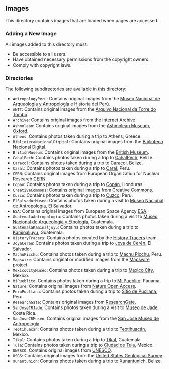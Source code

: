 ## Images

This directory contains images that are loaded when pages are accessed.

### Adding a New Image

All images added to this directory must:

- Be accessible to all users.
- Have obtained necessary permissions from the copyright owners.
- Comply with copyright laws.

### Directories

The following subdirectories are available in this directory:

- `AntropologyPeru`: Contains original images from the [Museo Nacional de Arqueología y Antropología e Historia del Perú](https://mnaahp.cultura.pe/).
- `ANTT`: Contains original images from the [Arquivo Nacional da Torre do Tombo](https://digitarq.arquivos.pt/).
- `Archive`: Contains original images from the [Internet Archive](https://archive.org/).
- `Ashmolean`: Contains original images from the [Ashmolean Museum, Oxford](https://www.ashmolean.org/).
- `Athens`: Contains photos taken during a trip to Athens, Greece.
- `BibliotecaNacionalDigital`: Contains original images from the [Biblioteca Nacional Digital](https://bndigital.bnportugal.gov.pt/).
- `BritishMuseum`: Contains original images from the [British Museum](https://www.britishmuseum.org/collection/).
- `CahalPech`: Contains photos taken during a trip to [CahalPech](https://nichbelize.org/ia-sites/cahal-pech/), Belize.
- `Caracol`: Contains photos taken during a trip to [Caracol](https://www.travelbelize.org/attraction/caracol/), Belize.
- `Caral`: Contains photos taken during a trip to [Caral](https://www.zonacaral.gob.pe), Peru.
- `CERN`: Contains original images from European Organization for Nuclear Research [CERN](https://home.cern/).
- `Copan`: Contains photos taken during a trip to [Copán](https://ihah.hn/parque-arqueologico-copan/), Honduras.
- `CreativeCommons`: Contains original images from [Creative Commons](https://creativecommons.org/).
- `Cuzco`: Contains photos taken during a trip to [Cuzco](https://www.peru.travel/es/destinos/cusco), Peru.
- `ElSalvadorMuseo`: Contains photos taken during a visit to [Museo Nacional de Antropología](https://www.cultura.gob.sv/marco-institucional/direccion-nacional-de-museos-y-salas-de-exposicion/museo-nacional-de-antropologia-muna/), El Salvador.
- `ESA`: Contains original images from European Space Agency [ESA](https://www.esa.int/).
- `GuatemalaAntropologia`: Contains photos taken during a visit to [Museo Nacional de Arqueología y Etnología](https://museosdeguatemala.org/museo/museo-nacional-de-arqueologia-y-etnologia/), Guatemala.
- `GuatemalaKaminaljuyu`: Contains photos taken during a trip to [Kaminaljuyu](https://museosdeguatemala.org/museo/parque-arqueologico-kaminaljuyu/), Guatemala.
- `HistoryTracers`: Contains photos created by the  [History Tracers](https://historytracers.org/) team.
- `JoyaCeren`: Contains photos taken during a trip to [Joya de Cerén](https://www.cultura.gob.sv/parque-arqueologico-joya-de-ceren/), El Salvador.
- `MachuPicchu`: Contains photos taken during a trip to [Machu Picchu](https://www.machupicchu.gob.pe/), Peru.
- `Mapswire`: Contains original or modified images from the [Mapswire](http://mapswire.com/) project.
- `MexicoCityMuseo`: Contains photos taken during a trip to [Mexico City](https://www.inah.gob.mx), Mexico.
- `MiPueblito`: Contains photos taken during a trip to [Mi Pueblito](https://mipueblito.mupa.gob.pa/), Panama.
- `Nature`: Contains original images from [Nature Open Access](https://www.nature.com/nature-portfolio/open-access).
- `PeruPucllana`: Contains photos taken during a trip to [Sítio de Pucllana](http://researchgate.net/), Peru.
- `ResearchGate`: Contains original images from [ResearchGate](http://researchgate.net/).
- `SanJoseCRJade`: Contains photos taken during a visit to [Museo de Jade](https://museodeljade.grupoins.com/?fbclid=PAZXh0bgNhZW0CMTEAAaedoThLrhTJOxtqMYovjhsiqnujApHqSSqGRYLyrikivkB37EdFS_zVQNt_jg_aem_S-2PICTiqbEfmGVkLFIdTA), Costa Rica.
- `SanJoseCRMuseo`: Contains original images from the [San José Museo de Antropología](https://www.museocostarica.go.cr/).
- `Teotihuacan`: Contains photos taken during a trip to [Teotihuacán](https://inah.gob.mx/zonas/23-zona-arqueologica-de-teotihuacan), Mexico.
- `Tikal`: Contains photos taken during a trip to [Tikal](https://tikalnationalpark.org/), Guatemala.
- `Tula`: Contains photos taken during a trip to [Ciudad de Tula](https://inah.gob.mx/zonas/zona-arqueologica-y-museo-de-sitio-de-tula), Mexico.
- `UNESCO`: Contains original images from [UNESCO](https://whc.unesco.org/).
- `USGS`: Contains original images from the [United States Geological Survey](https://www.usgs.gov/media/images/water-cycle-png).
- `Xunantunich`: Contains photos taken during a trip to [Xunantunich](https://nichbelize.org/product/xunantunich/), Belize.

